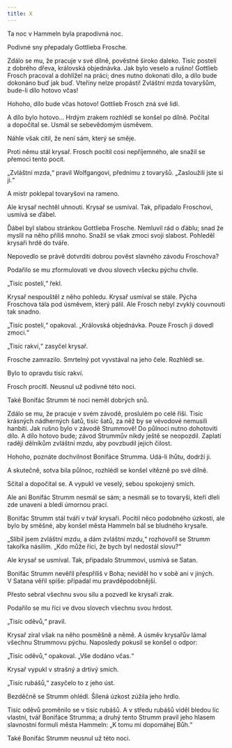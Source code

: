 ```yaml
---
title: X
---
```


Ta noc v Hammeln byla prapodivná noc.

Podivné sny přepadaly Gottlieba Frosche.

Zdálo se mu, že pracuje v své dílně, pověstné široko daleko. Tisíc postelí z dobrého dřeva, královská objednávka. Jak bylo veselo a rušno! Gottlieb Frosch pracoval a dohlížel na práci; dnes nutno dokonati dílo, a dílo bude dokonáno buď jak buď. Vteřiny nelze propásti! Zvláštní mzda tovaryšům, bude-li dílo hotovo včas!

Hohoho, dílo bude včas hotovo! Gottlieb Frosch zná své lidi.

A dílo bylo hotovo… Hrdým zrakem rozhlédl se konšel po dílně. Počítal a dopočítal se. Usmál se sebevědomým úsměvem.

Náhle však cítil, že není sám, který se směje.

Proti němu stál krysař. Frosch pocítil cosi nepříjemného, ale snažil se přemoci tento pocit.

„Zvláštní mzda,“ pravil Wolfgangovi, přednímu z tovaryšů. „Za­sloužili jste si ji.“

A mistr poklepal tovaryšovi na rameno.

Ale krysař nechtěl uhnouti. Krysař se usmíval. Tak, připadalo Froschovi, usmívá se ďábel.

Ďábel byl slabou stránkou Gottlieba Frosche. Nemluvil rád o ďáblu; snad že myslil na něho příliš mnoho. Snažil se však zmoci svoji slabost. Pohleděl krysaři hrdě do tváře.

Nepovedlo se právě dotvrditi dobrou pověst slavného závodu Froschova?

Podařilo se mu zformulovati ve dvou slovech všecku pýchu chvíle.

„Tisíc postelí,“ řekl.

Krysař nespouštěl z něho pohledu. Krysař usmíval se stále. Pýcha Froschova tála pod úsměvem, který pálil. Ale Frosch nebyl zvyklý couvnouti tak snadno.

„Tisíc postelí,“ opakoval. „Královská objednávka. Pouze Frosch ji dovedl zmoci.“

„Tisíc rakví,“ zasyčel krysař.

Frosche zamrazilo. Smrtelný pot vyvstával na jeho čele. Rozhlédl se.

Bylo to opravdu tisíc rakví.

Frosch procitl. Neusnul už podivné této noci.

Také Bonifác Strumm té noci neměl dobrých snů.

Zdálo se mu, že pracuje v svém závodě, proslulém po celé říši. Tisíc krásných nádherných šatů, tisíc šatů, za něž by se vévodové nemusili hanbiti. Jak rušno bylo v závodě Strummově! Do půlnoci nutno dohotoviti dílo. A dílo hotovo bude; závod Strummův nikdy ještě se neopozdil. Zaplatí raději dělníkům zvláštní mzdu, aby povzbudil jejich čilost.

Hohoho, poznáte dochvilnost Bonifáce Strumma. Udá-li lhůtu, dodrží ji.

A skutečně, sotva bila půlnoc, rozhlédl se konšel vítězně po své dílně.

Sčítal a dopočítal se. A vypukl ve veselý, sebou spokojený smích.

Ale ani Bonifác Strumm nesmál se sám; a nesmáli se to tovaryši, kteří dleli zde unaveni a bledí úmornou prací.

Bonifác Strumm stál tváří v tvář krysaři. Pocítil něco podobného úzkosti, ale bylo by směšné, aby konšel města Hammeln bál se bludného krysaře.

„Slíbil jsem zvláštní mzdu, a dám zvláštní mzdu,“ rozhovořil se Strumm takořka násilím. „Kdo může říci, že bych byl nedostál slovu?“

Ale krysař se usmíval. Tak, připadalo Strummovi, usmívá se Satan.

Bonifác Strumm nevěřil přespříliš v Boha; neviděl ho v sobě ani v jiných. V Satana věřil spíše: připadal mu pravděpodobnější.

Přesto sebral všechnu svou sílu a pozvedl ke krysaři zrak.

Podařilo se mu říci ve dvou slovech všechnu svou hrdost.

„Tisíc oděvů,“ pravil.

Krysař zíral však na něho posměšně a němě. A úsměv krysařův lámal všechnu Strummovu pýchu. Naposledy pokusil se konšel o odpor:

„Tisíc oděvů,“ opakoval. „Vše dodáno včas.“

Krysař vypukl v strašný a drtivý smích.

„Tisíc rubášů,“ zasyčelo to z jeho úst.

Bezděčně se Strumm ohlédl. Šílená úzkost zúžila jeho hrdlo.

Tisíc oděvů proměnilo se v tisíc rubášů. A v středu rubášů viděl bledou líc vlastní, tvář Bonifáce Strumma; a druhý tento Strumm pravil jeho hlasem slavnostní formuli města Hammeln: „K tomu mi dopomáhej Bůh.“

Také Bonifác Strumm neusnul už této noci.
